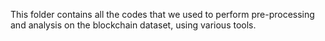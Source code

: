 This folder contains all the codes that we used to perform pre-processing and analysis on the blockchain dataset, using various tools.
